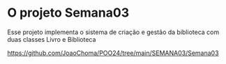# O projeto Semana03

Esse projeto implementa o sistema de criação e gestão da biblioteca com duas classes Livro e Biblioteca

https://github.com/JoaoChoma/POO24/tree/main/SEMANA03/Semana03
